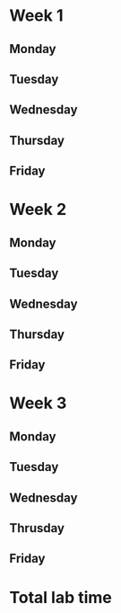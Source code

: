 # Week 1




## Monday

## Tuesday

## Wednesday

## Thursday

## Friday


# Week 2

## Monday

## Tuesday

## Wednesday 

## Thursday

## Friday

# Week 3

## Monday

## Tuesday

## Wednesday

## Thrusday

## Friday

# Total lab time

